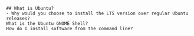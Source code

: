 
    ## What is Ubuntu?
    - Why would you choose to install the LTS version over regular Ubuntu releases?
    What is the Ubuntu GNOME Shell?
    How do I install software from the command line?

